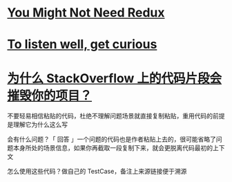 # [You Might Not Need Redux](https://medium.com/@dan_abramov/you-might-not-need-redux-be46360cf367)

# [To listen well, get curious](https://www.benkuhn.net/listen/)

# [为什么 StackOverflow 上的代码片段会摧毁你的项目？](https://mp.weixin.qq.com/s/Q9f5RZqqRB0E-6NmMMwNlw)

不要轻易相信粘贴的代码，杜绝不理解问题场景就直接复制粘贴，重用代码的前提是理解它为什么这么写

会有什么问题？「 回答 」一个问题的代码也是作者粘贴上去的，很可能省略了问题本身所处的场景信息，如果你再截取一段复制下来，就会更脱离代码最初的上下文

怎么使用这些代码？做自己的 TestCase，备注上来源链接便于溯源
